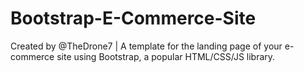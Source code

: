 # Bootstrap-E-Commerce-Site
Created by @TheDrone7 | A template for the landing page of your e-commerce site using Bootstrap, a popular HTML/CSS/JS library.
